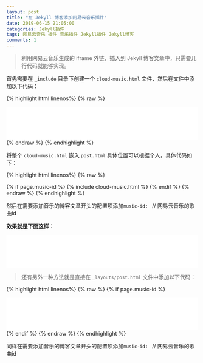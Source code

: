 ```yaml
---
layout: post
title: "在 Jekyll 博客添加网易云音乐插件"
date: 2019-06-15 21:05:00
categories: Jekyll插件
tags: 网易云音乐 插件 音乐插件 Jekyll插件 Jekyll博客
comments: 1
---
```


> 利用网易云音乐生成的 iframe 外链，插入到 Jekyll 博客文章中，只需要几行代码就能够实现。

<!--more-->

首先需要在 `_include` 目录下创建一个 `cloud-music.html` 文件，然后在文件中添加以下代码：

{% highlight html linenos%}
{% raw %}
<iframe frameborder="no" border="0" marginwidth="" marginheight="0" width="100%" height="86"
src="//music.163.com/outchain/player?type=2&id={{ page.music-id }}&auto=1&height=66">
</iframe>
{% endraw %}
{% endhighlight %}

将整个 `cloud-music.html` 嵌入 `post.html` 具体位置可以根据个人，具体代码如下：

{% highlight html linenos%}
{% raw %}
<!-- cloud music -->
{% if page.music-id %}
{% include cloud-music.html %}
{% endif %}
{% endraw %}
{% endhighlight %}

然后在需要添加音乐的博客文章开头的配置项添加`music-id: `  // 网易云音乐的歌曲id

**效果就是下面这样：**

<iframe frameborder="no" border="0" marginwidth="" marginheight="0" width="100%" height="86"
        src="//music.163.com/outchain/player?type=2&id=1355089626&auto=1&height=66">
</iframe>

<br>

> 还有另外一种方法就是直接在 `_layouts/post.html` 文件中添加以下代码：

{% highlight html linenos%}
{% raw %}
{% if page.music-id %}
<iframe frameborder="no" border="0" marginwidth="" marginheight="0" width="100%" height="86"
src="//music.163.com/outchain/player?type=2&id={{ page.music-id }}&auto=1&height=66">
</iframe>
{% endif %}
{% endraw %}
{% endhighlight %}

同样在需要添加音乐的博客文章开头的配置项添加`music-id: `  // 网易云音乐的歌曲id
